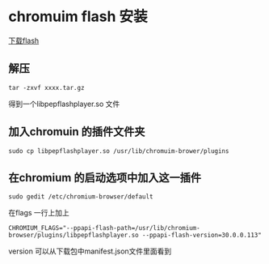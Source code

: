 
# chromuim flash 安装

[下载flash](https://get.adobe.com/cn/flashplayer/)


## 解压

```
tar -zxvf xxxx.tar.gz
```

得到一个libpepflashplayer.so 文件


## 加入chromuin 的插件文件夹

```
sudo cp libpepflashplayer.so /usr/lib/chromuim-brower/plugins

```


## 在chromium 的启动选项中加入这一插件

```
sudo gedit /etc/chromium-browser/default
```

在flags 一行上加上

```
CHROMIUM_FLAGS="--ppapi-flash-path=/usr/lib/chromium-browser/plugins/libpepflashplayer.so --ppapi-flash-version=30.0.0.113"
```

version 可以从下载包中manifest.json文件里面看到